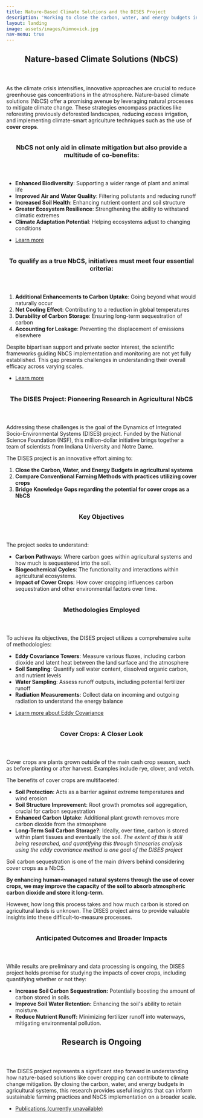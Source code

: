 ```yaml
---
title: Nature-Based Climate Solutions and the DISES Project
description: 'Working to close the carbon, water, and energy budgets in Indiana agricultural systems'
layout: landing
image: assets/images/kimnovick.jpg
nav-menu: true
---
```


<style>
        figcaption {
            font-size: smaller; /* or a specific value like 0.9em */
            font-style: italic;
        }
</style>

<!-- Main -->
<div id="main">

<!-- Section 1 -->
<section id="one">
    <div class="inner">
        <header class="major">
            <h2>Nature-based Climate Solutions (NbCS)</h2>
        </header>
        <p>As the climate crisis intensifies, innovative approaches are crucial to reduce greenhouse gas concentrations in the atmosphere. Nature-based climate solutions (NbCS) offer a promising avenue by leveraging natural processes to mitigate climate change. These strategies encompass practices like reforesting previously deforested landscapes, reducing excess irrigation, and implementing climate-smart agriculture techniques such as the use of <b>cover crops</b>.</p>
    </div>
</section>

<!-- Sections -->
<section id="two" class="spotlights">
    <!-- Section 2 -->
    <section>
        <a href="generic.html" class="image">
            <img src="{% link images/soil.jpeg %}" alt="" data-position="center center" />
        </a> 
        <div class="content">
            <div class="inner">
                <header class="major">
                    <h3>NbCS not only aid in climate mitigation but also provide a multitude of co-benefits:</h3>
                </header>
                <ul>
                    <li><b>Enhanced Biodiversity</b>: Supporting a wider range of plant and animal life</li>
                    <li><b>Improved Air and Water Quality</b>: Filtering pollutants and reducing runoff</li>
                    <li><b>Increased Soil Health</b>: Enhancing nutrient content and soil structure</li>
                    <li><b>Greater Ecosystem Resilience</b>: Strengthening the ability to withstand climatic extremes</li>
                    <li><b>Climate Adaptation Potential</b>: Helping ecosystems adjust to changing conditions</li>
                </ul>
                <ul class="actions">
                    <li><a href="https://oneill.indiana.edu/faculty-research/research/climate/index.html" class="button">Learn more</a></li>
                </ul>
            </div>
        </div>
    </section>
    <!-- Section 3 -->
    <section>
        <a href="generic.html" class="image">
            <img src="{% link images/other.jpeg %}" alt="" data-position="center center" />
        </a> 
        <div class="content">
            <div class="inner">
                <header class="major">
                    <h3>To qualify as a true NbCS, initiatives must meet four essential criteria:</h3>
                </header>
                <ol>
                    <li><b>Additional Enhancements to Carbon Uptake</b>: Going beyond what would naturally occur</li>
                    <li><b>Net Cooling Effect</b>: Contributing to a reduction in global temperatures</li>
                    <li><b>Durability of Carbon Storage</b>: Ensuring long-term sequestration of carbon</li>
                    <li><b>Accounting for Leakage</b>: Preventing the displacement of emissions elsewhere</li>
                </ol>
                <p>Despite bipartisan support and private sector interest, the scientific frameworks guiding NbCS implementation and monitoring are not yet fully established. This gap presents challenges in understanding their overall efficacy across varying scales.</p>
                <ul class="actions">
                    <li><a href="https://oneill.indiana.edu/faculty-research/research/climate/index.html" class="button">Learn more</a></li>
                </ul>
            </div>
        </div>
    </section>
    <!-- Section 4 -->
    <section>
        <a href="generic.html" class="image">
            <img src="{% link images/wind.jpeg %}" alt="" data-position="center center" />
        </a> 
        <div class="content">
            <div class="inner">
                <header class="major">
                    <h3>The DISES Project: Pioneering Research in Agricultural NbCS</h3>
                </header>
                <p>Addressing these challenges is the goal of the Dynamics of Integrated Socio-Environmental Systems (DISES) project. Funded by the National Science Foundation (NSF), this million-dollar initiative brings together a team of scientists from Indiana University and Notre Dame. </p>
                <p>The DISES project is an innovative effort aiming to:</p>
                <ol>
                    <li><b>Close the Carbon, Water, and Energy Budgets in agricultural systems</b></li>
                    <li><b>Compare Conventional Farming Methods with practices utilizing cover crops</b></li>
                    <li><b>Bridge Knowledge Gaps regarding the potential for cover crops as a NbCS</b></li>
                </ol>
            </div>
        </div>
    </section>
    <!-- Section 5 -->
    <section>
        <a href="generic.html" class="image">
            <img src="{% link images/wind.jpeg %}" alt="" data-position="center center" />
        </a>
        <div class="content">
            <div class="inner">
                <header class="major">
                    <h3>Key Objectives</h3>
                </header>
                <p>The project seeks to understand:</p>
                <ul>
                    <li><b>Carbon Pathways</b>: Where carbon goes within agricultural systems and how much is sequestered into the soil.</li>
                    <li><b>Biogeochemical Cycles</b>: The functionality and interactions within agricultural ecosystems.</li>
                    <li><b>Impact of Cover Crops</b>: How cover cropping influences carbon sequestration and other environmental factors over time.</li>
                </ul>
            </div>
        </div>
    </section>
    <!-- Section 6  -->
    <section>
        <a href="generic.html" class="image">
            <img src="{% link images/temp.jpeg %}" alt="" data-position="center center" />
        </a>
        <div class="content">
            <div class="inner">
                <header class="major">
                    <h3>Methodologies Employed</h3>
                </header>
                <p>To achieve its objectives, the DISES project utilizes a comprehensive suite of methodologies:</p>
                <ul>
                    <li><b>Eddy Covariance Towers</b>: Measure various fluxes, including carbon dioxide and latent heat between the land surface and the atmosphere</li>
                    <li><b>Soil Sampling</b>: Quantify soil water content, dissolved organic carbon, and nutrient levels</li>
                    <li><b>Water Sampling</b>: Assess runoff outputs, including potential fertilizer runoff</li>
                    <li><b>Radiation Measurements</b>: Collect data on incoming and outgoing radiation to understand the energy balance</li>
                </ul>
                <ul class="actions">
                    <li><a href="https://kesondrakey.github.io/FluxTowers.html" class="button">Learn more about Eddy Covariance</a></li>
                </ul>
            </div>
        </div>
    </section>
    <!-- Section 7 -->
    <section>
        <a href="generic.html" class="image">
            <img src="{% link images/netrad.jpeg %}" alt="" data-position="center center" />
        </a>
        <div class="content">
            <div class="inner">
                <header class="major">
                    <h3>Cover Crops: A Closer Look</h3>
                </header>
                <p>Cover crops are plants grown outside of the main cash crop season, such as before planting or after harvest. Examples include rye, clover, and vetch. </p>
                <p>The benefits of cover crops are multifaceted:</p>
                <ul>
                    <li><b>Soil Protection</b>: Acts as a barrier against extreme temperatures and wind erosion</li>
                    <li><b>Soil Structure Improvement</b>: Root growth promotes soil aggregation, crucial for carbon sequestration</li>
                    <li><b>Enhanced Carbon Uptake</b>: Additional plant growth removes more carbon dioxide from the atmosphere</li>
                    <li><b>Long-Term Soil Carbon Storage?</b>: Ideally, over time, carbon is stored within plant tissues and eventually the soil. <i>The extent of this is still being researched, and quantifying this through timeseries analysis using the eddy covariance method is one goal of the DISES project</i></li>
                </ul>
                <p>Soil carbon sequestration is one of the main drivers behind considering cover crops as a NbCS.</p>
                <p><b>By enhancing human-managed natural systems through the use of cover crops, we may improve the capacity of the soil to absorb atmospheric carbon dioxide and store it long-term.</b></p>
                <p>However, how long this process takes and how much carbon is stored on agricultural lands is unknown. The DISES project aims to provide valuable insights into these difficult-to-measure processes.</p>
            </div>
        </div>
    </section>
    <!-- Section 8  -->
    <section>
        <a href="generic.html" class="image">
            <img src="{% link images/netrad.jpeg %}" alt="" data-position="center center" />
        </a>
        <div class="content">
            <div class="inner">
                <header class="major">
                    <h3>Anticipated Outcomes and Broader Impacts</h3>
                </header>
                <p>While results are preliminary and data processing is ongoing, the DISES project holds promise for studying the impacts of cover crops, including quantifying whether or not they:</p>
                <ul>
                    <li><b>Increase Soil Carbon Sequestration:</b> Potentially boosting the amount of carbon stored in soils.</li>
                    <li><b>Improve Soil Water Retention:</b> Enhancing the soil's ability to retain moisture.</li>
                    <li><b>Reduce Nutrient Runoff:</b> Minimizing fertilizer runoff into waterways, mitigating environmental pollution.</li>
                </ul>
            </div>
        </div>
    </section>
</section>

<!-- Section 9 (Fixed Formatting) -->
<section id="nine">
    <div class="inner">
        <header class="major">
            <h2>Research is Ongoing</h2>
        </header>
        <p>The DISES project represents a significant step forward in understanding how nature-based solutions like cover cropping can contribute to climate change mitigation. By closing the carbon, water, and energy budgets in agricultural systems, this research provides useful insights that can inform sustainable farming practices and NbCS implementation on a broader scale.</p>
        <ul class="actions">
            <li><a href="https://kesondrakey.github.io/DownforMaintenance" class="button next">Publications (currently unavailable)</a></li>
        </ul>
    </div>
</section>

</div>
